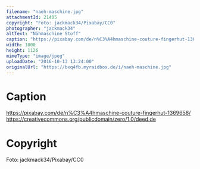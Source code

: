 ```yaml
---
filename: "naeh-maschine.jpg"
attachmentId: 21405
copyright: "Foto: jackmack34/Pixabay/CC0"
photographer: "jackmack34"
altText: "Nähmaschine Stoff"
caption: "https://pixabay.com/de/n%C3%A4hmaschine-couture-fingerhut-1369658/\nhttps://creativecommons.org/publicdomain/zero/1.0/deed.de"
width: 1800
height: 1126
mimeType: "image/jpeg"
uploadDate: "2016-10-13 13:24:00"
originalUrl: "https://bxq4fb.myraidbox.de/i/naeh-maschine.jpg"
---
```


# Caption

https://pixabay.com/de/n%C3%A4hmaschine-couture-fingerhut-1369658/
https://creativecommons.org/publicdomain/zero/1.0/deed.de

# Copyright

Foto: jackmack34/Pixabay/CC0
